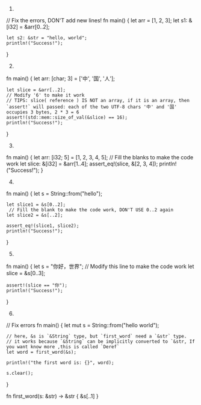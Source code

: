 1.
// Fix the errors, DON'T add new lines!
fn main() {
    let arr = [1, 2, 3];
    let s1: &[i32] = &arr[0..2];

    let s2: &str = "hello, world";
    println!("Success!");
}


2.


fn main() {
    let arr: [char; 3] = ['中', '国', '人'];

    let slice = &arr[..2];
	// Modify '6' to make it work
    // TIPS: slice( reference ) IS NOT an array, if it is an array, then `assert!` will passed: each of the two UTF-8 chars '中' and '国'  occupies 3 bytes, 2 * 3 = 6
    assert!(std::mem::size_of_val(&slice) == 16);
    println!("Success!");
}


3.


fn main() {
    let arr: [i32; 5] = [1, 2, 3, 4, 5];
    // Fill the blanks to make the code work
    let slice: &[i32] = &arr[1..4];
    assert_eq!(slice, &[2, 3, 4]);
    println!("Success!");
}


4.

fn main() {
    let s = String::from("hello");

    let slice1 = &s[0..2];
     // Fill the blank to make the code work, DON'T USE 0..2 again
    let slice2 = &s[..2];

    assert_eq!(slice1, slice2);
    println!("Success!");
}


5.

fn main() {
    let s = "你好，世界";
    // Modify this line to make the code work
    let slice = &s[0..3];

    assert!(slice == "你");
    println!("Success!");
}

6.

// Fix errors
fn main() {
    let mut s = String::from("hello world");

    // here, &s is `&String` type, but `first_word` need a `&str` type.
    // it works because `&String` can be implicitly converted to `&str, If you want know more ,this is called `Deref` 
    let word = first_word(&s);

    println!("the first word is: {}", word);

    s.clear();
}

fn first_word(s: &str) -> &str {
    &s[..1]
}
```


